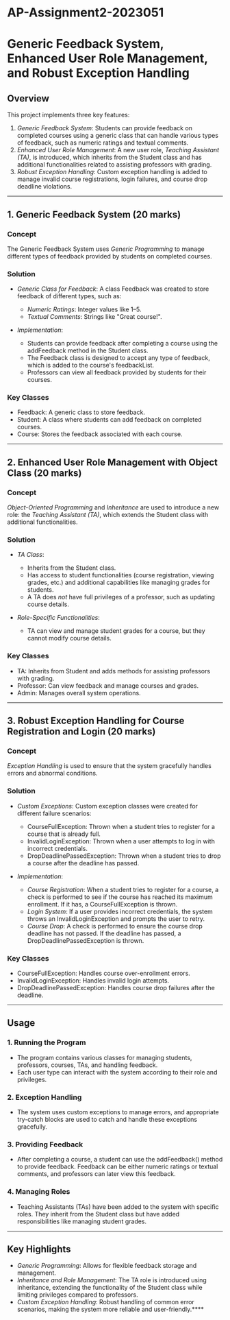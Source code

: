    # AP-Assignment2-2023051

# Generic Feedback System, Enhanced User Role Management, and Robust Exception Handling

## Overview

This project implements three key features:
1. *Generic Feedback System*: Students can provide feedback on completed courses using a generic class that can handle various types of feedback, such as numeric ratings and textual comments.
2. *Enhanced User Role Management*: A new user role, *Teaching Assistant (TA)*, is introduced, which inherits from the Student class and has additional functionalities related to assisting professors with grading.
3. *Robust Exception Handling*: Custom exception handling is added to manage invalid course registrations, login failures, and course drop deadline violations.

---

## 1. Generic Feedback System (20 marks)

### Concept
The Generic Feedback System uses *Generic Programming* to manage different types of feedback provided by students on completed courses.

### Solution
- *Generic Class for Feedback*: A class Feedback<T> was created to store feedback of different types, such as:
    - *Numeric Ratings*: Integer values like 1–5.
    - *Textual Comments*: Strings like "Great course!".

- *Implementation*:
    - Students can provide feedback after completing a course using the addFeedback method in the Student class.
    - The Feedback class is designed to accept any type of feedback, which is added to the course's feedbackList.
    - Professors can view all feedback provided by students for their courses.

### Key Classes
- Feedback<T>: A generic class to store feedback.
- Student: A class where students can add feedback on completed courses.
- Course: Stores the feedback associated with each course.

---

## 2. Enhanced User Role Management with Object Class (20 marks)

### Concept
*Object-Oriented Programming* and *Inheritance* are used to introduce a new role: the *Teaching Assistant (TA)*, which extends the Student class with additional functionalities.

### Solution
- *TA Class*:
    - Inherits from the Student class.
    - Has access to student functionalities (course registration, viewing grades, etc.) and additional capabilities like managing grades for students.
    - A TA does *not* have full privileges of a professor, such as updating course details.

- *Role-Specific Functionalities*:
    - TA can view and manage student grades for a course, but they cannot modify course details.

### Key Classes
- TA: Inherits from Student and adds methods for assisting professors with grading.
- Professor: Can view feedback and manage courses and grades.
- Admin: Manages overall system operations.

---

## 3. Robust Exception Handling for Course Registration and Login (20 marks)

### Concept
*Exception Handling* is used to ensure that the system gracefully handles errors and abnormal conditions.

### Solution
- *Custom Exceptions*: Custom exception classes were created for different failure scenarios:
    - CourseFullException: Thrown when a student tries to register for a course that is already full.
    - InvalidLoginException: Thrown when a user attempts to log in with incorrect credentials.
    - DropDeadlinePassedException: Thrown when a student tries to drop a course after the deadline has passed.

- *Implementation*:
    - *Course Registration*: When a student tries to register for a course, a check is performed to see if the course has reached its maximum enrollment. If it has, a CourseFullException is thrown.
    - *Login System*: If a user provides incorrect credentials, the system throws an InvalidLoginException and prompts the user to retry.
    - *Course Drop*: A check is performed to ensure the course drop deadline has not passed. If the deadline has passed, a DropDeadlinePassedException is thrown.

### Key Classes
- CourseFullException: Handles course over-enrollment errors.
- InvalidLoginException: Handles invalid login attempts.
- DropDeadlinePassedException: Handles course drop failures after the deadline.

---

## Usage

### 1. Running the Program
- The program contains various classes for managing students, professors, courses, TAs, and handling feedback.
- Each user type can interact with the system according to their role and privileges.

### 2. Exception Handling
- The system uses custom exceptions to manage errors, and appropriate try-catch blocks are used to catch and handle these exceptions gracefully.

### 3. Providing Feedback
- After completing a course, a student can use the addFeedback() method to provide feedback. Feedback can be either numeric ratings or textual comments, and professors can later view this feedback.

### 4. Managing Roles
- Teaching Assistants (TAs) have been added to the system with specific roles. They inherit from the Student class but have added responsibilities like managing student grades.

---

## Key Highlights
- *Generic Programming*: Allows for flexible feedback storage and management.
- *Inheritance and Role Management*: The TA role is introduced using inheritance, extending the functionality of the Student class while limiting privileges compared to professors.
- *Custom Exception Handling*: Robust handling of common error scenarios, making the system more reliable and user-friendly.****